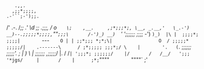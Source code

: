        .,,.
      ,;;*;;;;,
    .-'``;-');;.
   /'  .-.  /*;;
  .'    \d    \;;               .;;;,
/ o      `    \;    ,__.     ,;*;;;*;,
\__, _.__,'   \_.-') __)--.;;;;;*;;;;,
 `""`;;;\       /-')_) __)  `\' ';;;;;;
     ;*;;;        -') `)_)  |\ |  ;;;;*;
     ;;;;|        `---`    O | | ;;*;;;
     *;*;\|                 O  / ;;;;;*
    ;;;;;/|    .-------\      / ;*;;;;;
  ;;;*;/ \    |        '.   (`. ;;;*;;;
  ;;;;;'. ;   |          )   \ | ;;;;;;
  ,;*;;;;\/   |.        /   /` | ';;;*;
   ;;;;;;/    |/       /   /__/   ';;;
    '*jgs/     |       /    |      ;*;
        `""""`        `""""`     ;'
